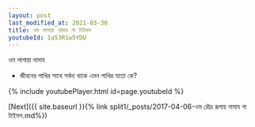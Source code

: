 ```yaml
---
layout: post
last_modified_at: 2021-03-30
title: ওম লাগায়া নামায গা টাইমস
youtubeId: 1a53R1w5YDU
---
```

 
 
 ওম লাগায়া নামায  
 
 -  জীবনের পাখির সাথে সর্বদা থাকে এমন পাখির মতো কে? 
 
  
 
  
 
 
 
 
 
 


{% include youtubePlayer.html id=page.youtubeId %}
 
[Next]({{ site.baseurl }}{% link  split1/_posts/2017-04-06-ওম রৌদ্র রূপায় নামায গা টাইমস.md%})
 
